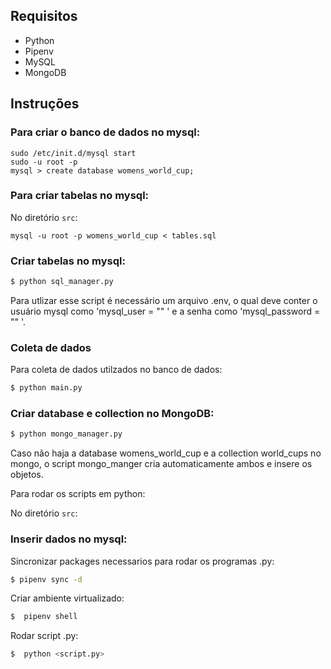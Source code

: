 ## Requisitos

* Python 
* Pipenv 
* MySQL
* MongoDB

## Instruções

### Para criar o banco de dados no mysql:

```
sudo /etc/init.d/mysql start
sudo -u root -p
mysql > create database womens_world_cup;

```

### Para criar tabelas no mysql:

No diretório `src`:
```
mysql -u root -p womens_world_cup < tables.sql

```
### Criar tabelas no mysql:

```sh
$ python sql_manager.py
```

Para utlizar esse script é necessário um arquivo .env, o qual deve conter o usuário mysql como 'mysql_user = "" ' e
a senha como 'mysql_password = "" '.

### Coleta de dados

Para coleta de dados utilzados no banco de dados:
```sh
$ python main.py
```


### Criar database e collection no MongoDB:

```sh
$ python mongo_manager.py

```

Caso não haja a database womens_world_cup e a collection world_cups no mongo, o script mongo_manger cria automaticamente ambos e insere os objetos.


Para rodar os scripts em python:

No diretório `src`:


### Inserir dados no mysql:
Sincronizar packages necessarios para rodar os programas .py:
```sh
$ pipenv sync -d
```

Criar ambiente virtualizado:
```sh
$  pipenv shell
```

Rodar script .py:
```sh
$  python <script.py>
```